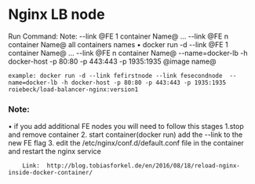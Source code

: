 # Nginx LB node
Run Command:
    Note: --link @FE 1 container Name@  … --link @FE n container Name@ all containers names
•	docker run -d --link @FE 1 container Name@  … --link @FE n container Name@ --name=docker-lb -h docker-host -p 80:80 -p 443:443 -p 1935:1935 @image name@

    example: docker run -d --link fefirstnode --link fesecondnode  --name=docker-lb -h docker-host -p 80:80 -p 443:443 -p 1935:1935 roiebeck/load-balancer-nginx:version1



### Note:
•	 if you add additional FE nodes you will need to follow this stages
    1.stop and remove container
    2. start container(docker run) add the  --link to the new FE flag
    3. edit the /etc/nginx/conf.d/default.conf file in the container and restart the nginx service 
        
        Link:  http://blog.tobiasforkel.de/en/2016/08/18/reload-nginx-inside-docker-container/
